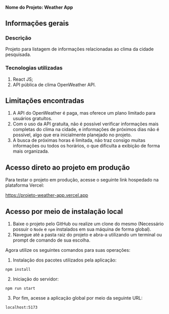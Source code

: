 #### Nome do Projeto: Weather App

## Informações gerais

### Descrição

Projeto para listagem de informações relacionadas ao clima da cidade pesquisada.

### Tecnologias utilizadas

1. React JS;
2. API pública de clima OpenWeather API.

## Limitações encontradas

1. A API do OpenWeather é paga, mas oferece um plano limitado para usuários gratuítos.
2. Com o uso da API gratuíta, não é possível verificar informações mais completas do clima na cidade, e informações de próximos dias não é possível, algo que era inicialmente planejado no projeto.
3. A busca de próximas horas é limitada, não traz consigo muitas informações ou todos os horários, o que dificulta a exibição de forma mais organizada.

## Acesso direto ao projeto em produção

Para testar o projeto em produção, acesse o seguinte link hospedado na plataforma Vercel:<br>

https://projeto-weather-app.vercel.app

## Acesso por meio de instalação local

1. Baixe o projeto pelo GitHub ou realize um clone do mesmo (Necessário possuir o `Node` e `npm` instalados em sua máquina de forma global).
2. Navegue até a pasta raiz do projeto e abra-a utilizando um terminal ou prompt de comando de sua escolha.

Agora utilize os seguintes comandos para suas operações:

1. Instalação dos pacotes utilizados pela aplicação:

`npm install`

2. Iniciação do servidor:

`npm run start`

3. Por fim, acesse a aplicação global por meio da seguinte URL:

`localhost:5173`

